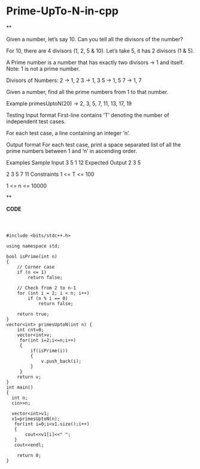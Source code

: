 # Prime-UpTo-N-in-cpp

**

Given a number, let’s say 10. Can you tell all the divisors of the number?

For 10, there are 4 divisors (1, 2, 5 & 10).
Let’s take 5, it has 2 divisors (1 & 5).

A Prime number is a number that has exactly two divisors → 1 and itself.
Note: 1 is not a prime number.

Divisors of Numbers:
2 → 1, 2
3 → 1, 3
5 → 1, 5
7 → 1, 7

Given a number, find all the prime numbers from 1 to that number.

Example
primesUptoN(20) → 2, 3, 5, 7, 11, 13, 17, 19

Testing
Input format
First-line contains ‘T’ denoting the number of independent test cases.

For each test case, a line containing an integer ‘n’.

Output format
For each test case, print a space separated list of all the prime numbers between 1 and ‘n’ in ascending order.

Examples
Sample Input
3
5
1
12
Expected Output
2 3 5

2 3 5 7 11
Constraints
1 <= T <= 100

1 <= n <= 10000

**


**CODE**

```



#include <bits/stdc++.h>

using namespace std;

bool isPrime(int n)
{
    // Corner case
    if (n <= 1)
        return false;
 
    // Check from 2 to n-1
    for (int i = 2; i < n; i++)
        if (n % i == 0)
            return false;
 
    return true;
}
vector<int> primesUptoN(int n) {
    int cnt=0;
	vector<int>v;
	 for(int i=2;i<=n;i++)
	 {
		 if(isPrime(i))
		 {
			 v.push_back(i);
		 }
	 }
	return v;
}
int main()
{
  int n;
  cin>>n;
  
  vector<int>v1;
  v1=primesUptoN(n);
   for(int i=0;i<v1.size();i++)
   {
       cout<<v1[i]<<" ";
   }
   cout<<endl;

    return 0;
}
